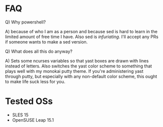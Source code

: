# FAQ

Q) Why powershell?

A) because of who I am as a person and because sed is hard to learn in the limited amount of free time I have. Also sed is _infuriating_.
I'll accept any PRs if someone wants to make a sed version.

Q) What does all this do anyway?

A) Sets some ncurses variables so that yast boxes are drawn with lines instead of letters. Also switches the yast color scheme to something that plays well with my monokai putty theme. If you're administering yast through putty, but especially with any non-default color scheme, this ought to make life suck less for you.

# Tested OSs 
* SLES 15
* OpenSUSE Leap 15.1
